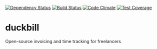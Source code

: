 [![Dependency Status](https://gemnasium.com/marnen/duckbill.svg)](https://gemnasium.com/marnen/duckbill)
[![Build Status](https://travis-ci.org/marnen/duckbill.svg?branch=master)](https://travis-ci.org/marnen/duckbill)
[![Code Climate](https://codeclimate.com/github/marnen/duckbill/badges/gpa.svg)](https://codeclimate.com/github/marnen/duckbill)
[![Test Coverage](https://codeclimate.com/github/marnen/duckbill/badges/coverage.svg)](https://codeclimate.com/github/marnen/duckbill)

# duckbill
Open-source invoicing and time tracking for freelancers
